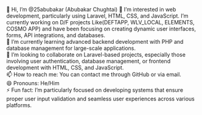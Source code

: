 👋 Hi, I’m @25abubakar (Abubakar Chughtai) 
👀 I’m interested in web development, particularly using Laravel, HTML, CSS, and JavaScript. I’m currently working on D/F projects Like(DEFTAPP, WLV_LOCAL, ELEMENTS, COSMO APP) and have been focusing on creating dynamic user interfaces, forms, API integrations, and databases.  
🌱 I’m currently learning advanced backend development with PHP and database management for large-scale applications.  
💞️ I’m looking to collaborate on Laravel-based projects, especially those involving user authentication, database management, or frontend development with HTML, CSS, and JavaScript.  
📫 How to reach me: You can contact me through GitHub or via email.  
😄 Pronouns: He/Him  
⚡ Fun fact: I’m particularly focused on developing systems that ensure proper user input validation and seamless user experiences across various platforms.  
